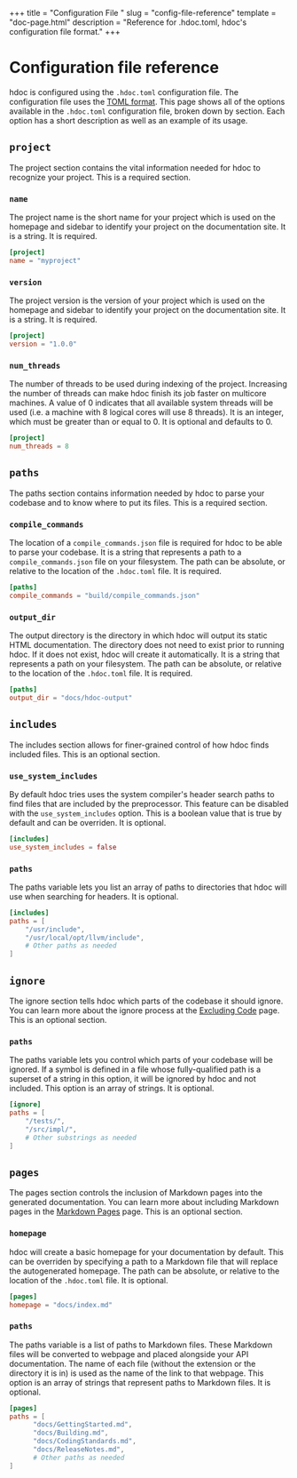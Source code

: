 +++
title = "Configuration File "
slug = "config-file-reference"
template = "doc-page.html"
description = "Reference for .hdoc.toml, hdoc's configuration file format."
+++


# Configuration file reference

hdoc is configured using the `.hdoc.toml` configuration file.
The configuration file uses the [TOML format](https://github.com/toml-lang/toml/blob/master/README.md).
This page shows all of the options available in the `.hdoc.toml` configuration file, broken down by section.
Each option has a short description as well as an example of its usage.

## `project`

The project section contains the vital information needed for hdoc to recognize your project.
This is a required section.

### `name`

The project name is the short name for your project which is used on the homepage and sidebar to identify your project on the documentation site.
It is a string.
It is required.

```toml
[project]
name = "myproject"
```

### `version`

The project version is the version of your project which is used on the homepage and sidebar to identify your project on the documentation site.
It is a string.
It is required.

```toml
[project]
version = "1.0.0"
```

### `num_threads`

The number of threads to be used during indexing of the project.
Increasing the number of threads can make hdoc finish its job faster on multicore machines.
A value of 0 indicates that all available system threads will be used (i.e. a machine with 8 logical cores will use 8 threads).
It is an integer, which must be greater than or equal to 0.
It is optional and defaults to 0.

```toml
[project]
num_threads = 8
```

## `paths`

The paths section contains information needed by hdoc to parse your codebase and to know where to put its files.
This is a required section.

### `compile_commands`

The location of a `compile_commands.json` file is required for hdoc to be able to parse your codebase.
It is a string that represents a path to a `compile_commands.json` file on your filesystem.
The path can be absolute, or relative to the location of the `.hdoc.toml` file.
It is required.

```toml
[paths]
compile_commands = "build/compile_commands.json"
```

### `output_dir`

The output directory is the directory in which hdoc will output its static HTML documentation.
The directory does not need to exist prior to running hdoc.
If it does not exist, hdoc will create it automatically.
It is a string that represents a path on your filesystem.
The path can be absolute, or relative to the location of the `.hdoc.toml` file.
It is required.

```toml
[paths]
output_dir = "docs/hdoc-output"
```

## `includes`

The includes section allows for finer-grained control of how hdoc finds included files.
This is an optional section.

### `use_system_includes`
By default hdoc tries uses the system compiler's header search paths to find files that are included by the preprocessor.
This feature can be disabled with the `use_system_includes` option.
This is a boolean value that is true by default and can be overriden.
It is optional.

```toml
[includes]
use_system_includes = false
```

### `paths`

The paths variable lets you list an array of paths to directories that hdoc will use when searching for headers.
It is optional.

```toml
[includes]
paths = [
    "/usr/include",
    "/usr/local/opt/llvm/include",
    # Other paths as needed
]
```

## `ignore`

The ignore section tells hdoc which parts of the codebase it should ignore.
You can learn more about the ignore process at the [Excluding Code](@/docs/features/excluding-code.md) page.
This is an optional section.

### `paths`

The paths variable lets you control which parts of your codebase will be ignored.
If a symbol is defined in a file whose fully-qualified path is a superset of a string in this option, it will be ignored by hdoc and not included.
This option is an array of strings.
It is optional.

```toml
[ignore]
paths = [
    "/tests/",
    "/src/impl/",
    # Other substrings as needed
]
```

## `pages`

The pages section controls the inclusion of Markdown pages into the generated documentation.
You can learn more about including Markdown pages in the [Markdown Pages](@/docs/features/markdown-pages.md) page.
This is an optional section.

### `homepage`

hdoc will create a basic homepage for your documentation by default.
This can be overriden by specifying a path to a Markdown file that will replace the autogenerated homepage.
The path can be absolute, or relative to the location of the `.hdoc.toml` file.
It is optional.

```toml
[pages]
homepage = "docs/index.md"
```

### `paths`

The paths variable is a list of paths to Markdown files.
These Markdown files will be converted to webpage and placed alongside your API documentation.
The name of each file (without the extension or the directory it is in) is used as the name of the link to that webpage.
This option is an array of strings that represent paths to Markdown files.
It is optional.

```toml
[pages]
paths = [
      "docs/GettingStarted.md",
      "docs/Building.md",
      "docs/CodingStandards.md",
      "docs/ReleaseNotes.md",
      # Other paths as needed
]
```
